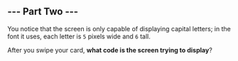 ## --- Part Two ---

You notice that the screen is only capable of displaying capital letters; in the font it uses, each letter is `5` pixels wide and `6` tall.

After you swipe your card, __what code is the screen trying to display__?
